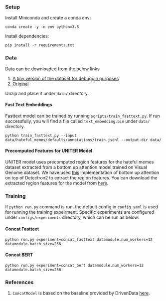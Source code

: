 ### Setup

Install Miniconda and create a conda env:

`conda create -y -n env python=3.8`

Install dependencies:

`pip install -r requirements.txt`


### Data

Data can be downloaded from the below links

1. [A tiny version of the dataset for debuggin purposes](https://drive.google.com/file/d/1tOxKetKwSB8Begw9t73KidWYqaI8QO0T/view?usp=sharing)
2. [Original](https://hatefulmemeschallenge.com/#about)

Unzip and place it under `data/` directory.

#### Fast Text Embeddings

Fasttext model can be trained by running `scripts/train_fasttext.py`. If run successfully, you will find a file called `text_embedding.bin` under `data/` directory.

`python train_fasttext.py --input data/hateful_memes/defaults/annotations/train.jsonl --output-dir data/`

#### Precomputed Features for UNITER Model

UNITER model uses precomputed region features for the hateful memes dataset extracted from a bottom up attention model trained on Visual Genome dataset. We have used [this](https://github.com/airsplay/py-bottom-up-attention) implementation of bottom up attention on top of Detectron2 to extract the region features. You can download the extracted region features for the model from [here](). 

### Training

If `python run.py` command is run, the default config in `config.yaml` is used for running the training expeirment. Specific experiments are configured under `configs/experiments` directory, which can be run as below:

#### Concat Fasttext

`python run.py experiment=concat_fasttext datamodule.num_workers=12 datamodule.batch_size=256`

#### Concat BERT

`python run.py experiment=concat_bert datamodule.num_workers=12 datamodule.batch_size=256`

### References

1. `ConcatModel` is based on the baseline provided by DrivenData [here](https://www.drivendata.co/blog/hateful-memes-benchmark/).

